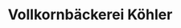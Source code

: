 ---
title: "Vollkornbäckerei Köhler"
url: /wuerzburg/vollkornbaeckerei-koehler-arndtstrasse/
shop: Bäckerei
---